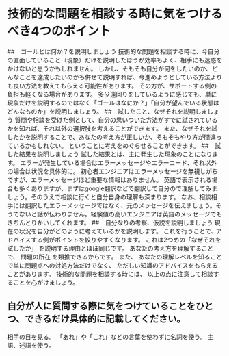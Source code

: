 # 技術的な問題を相談する時に気をつけるべき4つのポイント

##　ゴールとは何か？を説明しましょう
技術的な問題を相談する時に、今自分の直面していること（現象）だけを説明したほうが効率もよく、相手にも迷惑をかけないと思うかもしれません。
しかし、そもそも自分が何をしたいのか、どんなことを達成したいのかも併せて説明すれば、今進めようとしている方法よりも良い方法を教えてもらえる可能性があります。
その方が、サポートする側の負担も軽くなる場合があります。
多少遠回りをしているように感じても、単に現象だけを説明するのではなく「ゴールはなにか？」「自分が望んでいる状態はどんなものか」を説明しましょう。
##　試したこと、なぜそれを説明しましょう
質問や相談を受けた側として、自分の思いついた方法がすでに試されているかを知れば、それ以外の選択肢を考えることができます。
また、なぜそれを試したかを説明することで、あなたの考え方が正しいか、そもそもやり方が間違っているかもしれない。
ということに考えをめぐらせることができます。
##　試した結果を説明しましょう
試した結果とは、主に発生した現象のことになります。
エラーが発生している場合はエラーメッセージやエラーコード、それ以外の場合は状況を具体的に。
初心者エンジニアはエラーメッセージを無視しがちですが、エラーメッセージほど重要な情報はありません。
英語で表示される場合も多くありますが、まずはgoogle翻訳などで翻訳して自分ので理解してみましょう。そのうえで相談に行くと自分自身の理解も深まります。
なお、相談相手には翻訳したエラーメッセージではなく、元のメッセージを伝えましょう。そうでないと話が伝わりません。経験値の高いエンジニアは英語のメッセージでもきちんとりかいしてくれます。
##　自分なりの考察、仮説を説明しましょう
現在の状況を自分がどのように考えているかを説明します。 これを行うことで､ アドバイスする側がポイントを絞りやすくなります。
これは2つめの「なぜそれを試したか」 を説明する理由とほぼ同じです。 あなたの考え方を理解することで、 問題の所在 を類推できるからです。
また、 あなたの理解レベルを知ることで単に問題点への対処方法だけでなく、 ただしい知識のアドバイスをもらえることがあります。
技術的な問題を相談する時には、 以上の点に注意して相談することを心がけましょう。
## 自分が人に質問する際に気をつけていることをひとつ、できるだけ具体的に記載してください。
相手の目を見る。
「あれ」や「これ」などの言葉を使わずに名詞を使う。
主語、述語を使う。